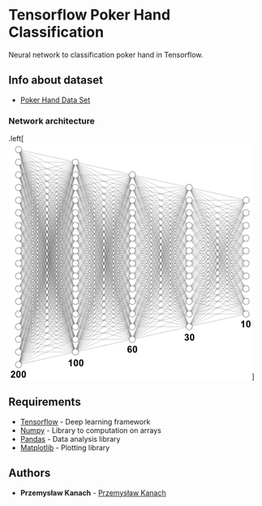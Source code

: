 # Tensorflow Poker Hand Classification

Neural network to classification poker hand in Tensorflow.

## Info about dataset

* [Poker Hand Data Set](https://archive.ics.uci.edu/ml/datasets/Poker+Hand)

### Network architecture

.left[![Network architecture](/architecture.png)]

## Requirements

* [Tensorflow](https://www.tensorflow.org) - Deep learning framework
* [Numpy](http://www.numpy.org) - Library to computation on arrays
* [Pandas](https://pandas.pydata.org) - Data analysis library
* [Matplotlib](https://matplotlib.org) - Plotting library

## Authors

* **Przemysław Kanach** - [Przemysław Kanach](https://github.com/Przemoo16)
